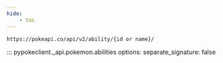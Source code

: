 ```yaml
---
hide:
    - toc
---
```


```console
https://pokeapi.co/api/v2/ability/{id or name}/
```

::: pypokeclient._api.pokemon.abilities
    options:
        separate_signature: false
